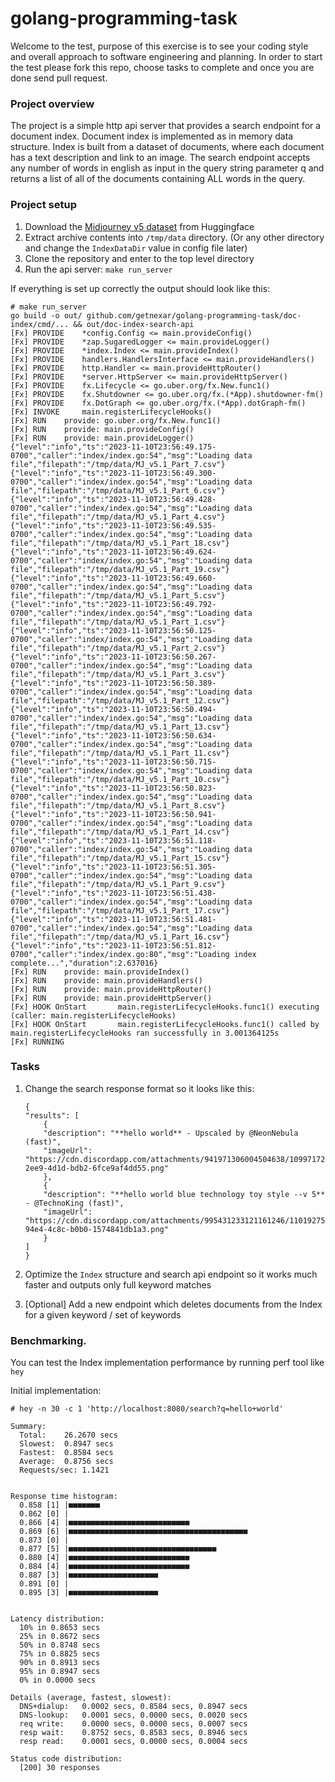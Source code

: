 # golang-programming-task

Welcome to the test, purpose of this exercise is to see your coding style and overall approach to software engineering and planning. In order to start the test please fork this repo, choose tasks to complete and once you are done send pull request.

### Project overview

The project is a simple http api server that provides a search endpoint for a document index.
Document index is implemented as in memory data structure. 
Index is built from a dataset of documents, where each document has a text description and link to an image. 
The search endpoint accepts any number of words in english as input in the query string parameter q and returns a list of all of the documents containing ALL words in the query.

### Project setup

1. Download the [Midjourney v5 dataset](https://huggingface.co/datasets/tarungupta83/MidJourney_v5_Prompt_dataset/resolve/main/Midjourney_v5_Prompt.zip) from Huggingface
2. Extract archive contents into `/tmp/data` directory. (Or any other directory and change the `IndexDataDir` value in config file later)
3. Clone the repository and enter to the top level directory
4. Run the api server: `make run_server`

If everything is set up correctly the output should look like this:
```
# make run_server
go build -o out/ github.com/getnexar/golang-programming-task/doc-index/cmd/... && out/doc-index-search-api
[Fx] PROVIDE	*config.Config <= main.provideConfig()
[Fx] PROVIDE	*zap.SugaredLogger <= main.provideLogger()
[Fx] PROVIDE	*index.Index <= main.provideIndex()
[Fx] PROVIDE	handlers.HandlersInterface <= main.provideHandlers()
[Fx] PROVIDE	http.Handler <= main.provideHttpRouter()
[Fx] PROVIDE	*server.HttpServer <= main.provideHttpServer()
[Fx] PROVIDE	fx.Lifecycle <= go.uber.org/fx.New.func1()
[Fx] PROVIDE	fx.Shutdowner <= go.uber.org/fx.(*App).shutdowner-fm()
[Fx] PROVIDE	fx.DotGraph <= go.uber.org/fx.(*App).dotGraph-fm()
[Fx] INVOKE		main.registerLifecycleHooks()
[Fx] RUN	provide: go.uber.org/fx.New.func1()
[Fx] RUN	provide: main.provideConfig()
[Fx] RUN	provide: main.provideLogger()
{"level":"info","ts":"2023-11-10T23:56:49.175-0700","caller":"index/index.go:54","msg":"Loading data file","filepath":"/tmp/data/MJ_v5.1_Part_7.csv"}
{"level":"info","ts":"2023-11-10T23:56:49.300-0700","caller":"index/index.go:54","msg":"Loading data file","filepath":"/tmp/data/MJ_v5.1_Part_6.csv"}
{"level":"info","ts":"2023-11-10T23:56:49.428-0700","caller":"index/index.go:54","msg":"Loading data file","filepath":"/tmp/data/MJ_v5.1_Part_4.csv"}
{"level":"info","ts":"2023-11-10T23:56:49.535-0700","caller":"index/index.go:54","msg":"Loading data file","filepath":"/tmp/data/MJ_v5.1_Part_18.csv"}
{"level":"info","ts":"2023-11-10T23:56:49.624-0700","caller":"index/index.go:54","msg":"Loading data file","filepath":"/tmp/data/MJ_v5.1_Part_19.csv"}
{"level":"info","ts":"2023-11-10T23:56:49.660-0700","caller":"index/index.go:54","msg":"Loading data file","filepath":"/tmp/data/MJ_v5.1_Part_5.csv"}
{"level":"info","ts":"2023-11-10T23:56:49.792-0700","caller":"index/index.go:54","msg":"Loading data file","filepath":"/tmp/data/MJ_v5.1_Part_1.csv"}
{"level":"info","ts":"2023-11-10T23:56:50.125-0700","caller":"index/index.go:54","msg":"Loading data file","filepath":"/tmp/data/MJ_v5.1_Part_2.csv"}
{"level":"info","ts":"2023-11-10T23:56:50.267-0700","caller":"index/index.go:54","msg":"Loading data file","filepath":"/tmp/data/MJ_v5.1_Part_3.csv"}
{"level":"info","ts":"2023-11-10T23:56:50.389-0700","caller":"index/index.go:54","msg":"Loading data file","filepath":"/tmp/data/MJ_v5.1_Part_12.csv"}
{"level":"info","ts":"2023-11-10T23:56:50.494-0700","caller":"index/index.go:54","msg":"Loading data file","filepath":"/tmp/data/MJ_v5.1_Part_13.csv"}
{"level":"info","ts":"2023-11-10T23:56:50.634-0700","caller":"index/index.go:54","msg":"Loading data file","filepath":"/tmp/data/MJ_v5.1_Part_11.csv"}
{"level":"info","ts":"2023-11-10T23:56:50.715-0700","caller":"index/index.go:54","msg":"Loading data file","filepath":"/tmp/data/MJ_v5.1_Part_10.csv"}
{"level":"info","ts":"2023-11-10T23:56:50.823-0700","caller":"index/index.go:54","msg":"Loading data file","filepath":"/tmp/data/MJ_v5.1_Part_8.csv"}
{"level":"info","ts":"2023-11-10T23:56:50.941-0700","caller":"index/index.go:54","msg":"Loading data file","filepath":"/tmp/data/MJ_v5.1_Part_14.csv"}
{"level":"info","ts":"2023-11-10T23:56:51.118-0700","caller":"index/index.go:54","msg":"Loading data file","filepath":"/tmp/data/MJ_v5.1_Part_15.csv"}
{"level":"info","ts":"2023-11-10T23:56:51.305-0700","caller":"index/index.go:54","msg":"Loading data file","filepath":"/tmp/data/MJ_v5.1_Part_9.csv"}
{"level":"info","ts":"2023-11-10T23:56:51.438-0700","caller":"index/index.go:54","msg":"Loading data file","filepath":"/tmp/data/MJ_v5.1_Part_17.csv"}
{"level":"info","ts":"2023-11-10T23:56:51.481-0700","caller":"index/index.go:54","msg":"Loading data file","filepath":"/tmp/data/MJ_v5.1_Part_16.csv"}
{"level":"info","ts":"2023-11-10T23:56:51.812-0700","caller":"index/index.go:80","msg":"Loading index complete...","duration":2.637016}
[Fx] RUN	provide: main.provideIndex()
[Fx] RUN	provide: main.provideHandlers()
[Fx] RUN	provide: main.provideHttpRouter()
[Fx] RUN	provide: main.provideHttpServer()
[Fx] HOOK OnStart		main.registerLifecycleHooks.func1() executing (caller: main.registerLifecycleHooks)
[Fx] HOOK OnStart		main.registerLifecycleHooks.func1() called by main.registerLifecycleHooks ran successfully in 3.001364125s
[Fx] RUNNING
```

### Tasks

1. Change the search response format so it looks like this:

    ```
    {
    "results": [
        {
        "description": "**hello world** - Upscaled by @NeonNebula (fast)",
        "imageUrl": "https://cdn.discordapp.com/attachments/941971306004504638/1099717251684376596/NeonNebula_hello_world_499f2603-2ee9-4d1d-bdb2-6fce9af4dd55.png"
        },
        {
        "description": "**hello world blue technology toy style --v 5** - @TechnoKing (fast)",
        "imageUrl": "https://cdn.discordapp.com/attachments/995431233121161246/1101927504731701401/TechnoKing_hello_world_blue_technology_toy_style_f37ac2e2-94e4-4c8c-b0b0-1574841db1a3.png"
        }
    ]
    }
    ```

2. Optimize the `Index` structure and search api endpoint so it works much faster and outputs only full keyword matches

3. [Optional] Add a new endpoint which deletes documents from the Index for a given keyword / set of keywords

### Benchmarking.

You can test the Index implementation performance by running perf tool like `hey`

Initial implementation:
```
# hey -n 30 -c 1 'http://localhost:8080/search?q=hello+world'

Summary:
  Total:	26.2670 secs
  Slowest:	0.8947 secs
  Fastest:	0.8584 secs
  Average:	0.8756 secs
  Requests/sec:	1.1421


Response time histogram:
  0.858 [1]	|■■■■■■■
  0.862 [0]	|
  0.866 [4]	|■■■■■■■■■■■■■■■■■■■■■■■■■■■
  0.869 [6]	|■■■■■■■■■■■■■■■■■■■■■■■■■■■■■■■■■■■■■■■■
  0.873 [0]	|
  0.877 [5]	|■■■■■■■■■■■■■■■■■■■■■■■■■■■■■■■■■
  0.880 [4]	|■■■■■■■■■■■■■■■■■■■■■■■■■■■
  0.884 [4]	|■■■■■■■■■■■■■■■■■■■■■■■■■■■
  0.887 [3]	|■■■■■■■■■■■■■■■■■■■■
  0.891 [0]	|
  0.895 [3]	|■■■■■■■■■■■■■■■■■■■■


Latency distribution:
  10% in 0.8653 secs
  25% in 0.8672 secs
  50% in 0.8748 secs
  75% in 0.8825 secs
  90% in 0.8913 secs
  95% in 0.8947 secs
  0% in 0.0000 secs

Details (average, fastest, slowest):
  DNS+dialup:	0.0002 secs, 0.8584 secs, 0.8947 secs
  DNS-lookup:	0.0001 secs, 0.0000 secs, 0.0020 secs
  req write:	0.0000 secs, 0.0000 secs, 0.0007 secs
  resp wait:	0.8752 secs, 0.8583 secs, 0.8946 secs
  resp read:	0.0001 secs, 0.0000 secs, 0.0004 secs

Status code distribution:
  [200]	30 responses
```
